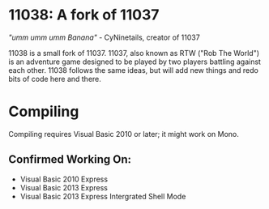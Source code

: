11038: A fork of 11037
=====

_"umm umm umm Banana"_ - CyNinetails, creator of 11037

11038 is a small fork of 11037. 11037, also known as RTW ("Rob The World") is an adventure game designed to be played by two players battling against each other. 11038 follows the same ideas, but will add new things and redo bits of code here and there.

# Compiling

Compiling requires Visual Basic 2010 or later; it might work on Mono.

## Confirmed Working On:

* Visual Basic 2010 Express
* Visual Basic 2013 Express
* Visual Basic 2013 Express Intergrated Shell Mode
